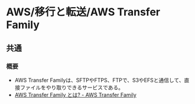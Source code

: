 # AWS/移行と転送/AWS Transfer Family

## 共通

### 概要

- AWS Transfer Familyは、SFTPやFTPS、FTPで、S3やEFSと通信して、直接ファイルをやり取りできるサービスである。
- [AWS Transfer Family とは? - AWS Transfer Family](https://docs.aws.amazon.com/ja_jp/transfer/latest/userguide/what-is-aws-transfer-family.html)

